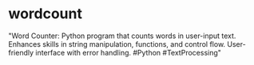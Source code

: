 # wordcount
"Word Counter: Python program that counts words in user-input text. Enhances skills in string manipulation, functions, and control flow. User-friendly interface with error handling. #Python #TextProcessing"
